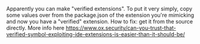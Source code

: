 Apparently you can make "verified extensions". To put it very simply, copy some values over from the package.json of the extension you're mimicking and now you have a "verified" extension. How to fix: get it from the source directly. More info here https://www.ox.security/can-you-trust-that-verified-symbol-exploiting-ide-extensions-is-easier-than-it-should-be/
